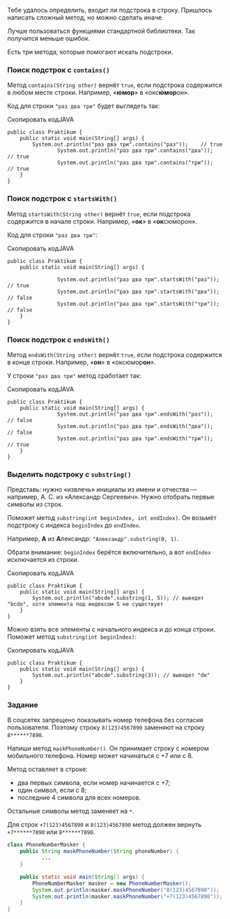 Тебе удалось определить, входит ли подстрока в строку. Пришлось написать сложный метод, но можно сделать иначе.

Лучше пользоваться функциями стандартной библиотеки. Так получится меньше ошибок.

Есть три метода, которые помогают искать подстроки.

### Поиск подстрок с `contains()`

Метод `contains(String other)` вернёт `true`, если подстрока содержится в любом месте строки. Например, «**юмор**» в «окс**юмор**он».

Код для строки `"раз два три"` будет выглядеть так:

Скопировать кодJAVA

```
public class Praktikum {
    public static void main(String[] args) {
        System.out.println("раз два три".contains("раз"));    // true
                System.out.println("раз два три".contains("два"));    // true
                System.out.println("раз два три".contains("три"));    // true
    }
} 
```

### Поиск подстрок с `startsWith()`

Метод `startsWith(String other)` вернёт `true`, если подстрока содержится в начале строки. Например, «**ок**» в «**ок**сюморон».

Код для строки `"раз два три"`:

Скопировать кодJAVA

```
public class Praktikum {
    public static void main(String[] args) {

                System.out.println("раз два три".startsWith("раз"));  // true
                System.out.println("раз два три".startsWith("два"));  // false
                System.out.println("раз два три".startsWith("три"));  // false
    }
} 
```

### Поиск подстрок с `endsWith()`

Метод `endsWith(String other)` вернёт `true`, если подстрока содержится в конце строки. Например, «**он**» в «оксюмор**он**».

У строки `"раз два три"` метод сработает так:

Скопировать кодJAVA

```
public class Praktikum {
    public static void main(String[] args) {
                System.out.println("раз два три".endsWith("раз"));    // false
                System.out.println("раз два три".endsWith("два"));    // false
                System.out.println("раз два три".endsWith("три"));    // true
    }
} 
```

### Выделить подстроку с `substring()`

Представь: нужно «извлечь» инициалы из имени и отчества — например, А. С. из «Александр Сергеевич». Нужно отобрать первые символы из строк.

Поможет метод `substring(int beginIndex, int endIndex)`. Он возьмёт подстроку с индекса `beginIndex` до `endIndex`.

Например, **А** из **А**лександр: `"Александр".substring(0, 1)`.

Обрати внимание: `beginIndex` берётся включительно, а вот `endIndex` исключается из строки.

Скопировать кодJAVA

```
public class Praktikum {
    public static void main(String[] args) {
        System.out.println("abcde".substring(1, 5)); // выведет "bcde", хотя элемента под индексом 5 не существует
    }
}  
```

Можно взять все элементы с начального индекса и до конца строки. Поможет метод `substring(int beginIndex)`:

Скопировать кодJAVA

```
public class Praktikum {
    public static void main(String[] args) {
        System.out.println("abcde".substring(3)); // выведет "de"
    }
} 
```

### Задание

В соцсетях запрещено показывать номер телефона без согласия пользователя. Поэтому строку `8(123)4567890` заменяют на строку `8******7890`.

Напиши метод `maskPhoneNumber()`. Он принимает строку с номером мобильного телефона. Номер может начинаться с +7 или с 8.

Метод оставляет в строке:

- два первых символа, если номер начинается с +7;
- один символ, если с 8;
- последние 4 символа для всех номеров.

Остальные символы метод заменяет на `*`.

Для строк `+7(123)4567890` и `8(123)4567890` метод должен вернуть `+7******7890` или `8******7890`.

```java
class PhoneNumberMasker {
    public String maskPhoneNumber(String phoneNumber) {
	       ...
    }

    public static void main(String[] args) {
        PhoneNumberMasker masker = new PhoneNumberMasker();
        System.out.println(masker.maskPhoneNumber("8(123)4567890"));
        System.out.println(masker.maskPhoneNumber("+7(123)4567890"));
    }
}
```
